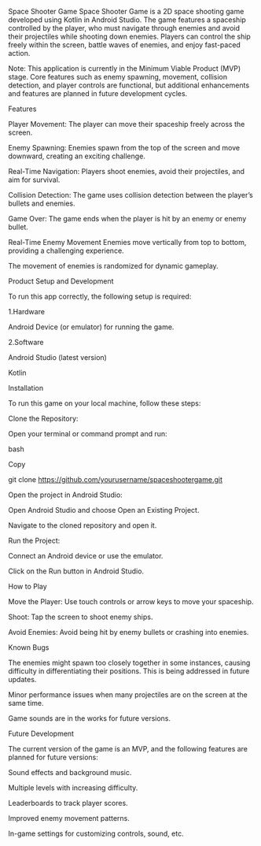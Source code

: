 Space Shooter Game
Space Shooter Game is a 2D space shooting game developed using Kotlin in Android Studio. The game features a spaceship controlled by the player, who must navigate through enemies and avoid their projectiles while shooting down enemies. Players can control the ship freely within the screen, battle waves of enemies, and enjoy fast-paced action.

Note: This application is currently in the Minimum Viable Product (MVP) stage. Core features such as enemy spawning, movement, collision detection, and player controls are functional, but additional enhancements and features are planned in future development cycles.

Features

Player Movement: The player can move their spaceship freely across the screen.

Enemy Spawning: Enemies spawn from the top of the screen and move downward, creating an exciting challenge.

Real-Time Navigation: Players shoot enemies, avoid their projectiles, and aim for survival.

Collision Detection: The game uses collision detection between the player’s bullets and enemies.

Game Over: The game ends when the player is hit by an enemy or enemy bullet.


Real-Time Enemy Movement
Enemies move vertically from top to bottom, providing a challenging experience.

The movement of enemies is randomized for dynamic gameplay.


Product Setup and Development

To run this app correctly, the following setup is required:

1.Hardware

Android Device (or emulator) for running the game.


2.Software

Android Studio (latest version)

Kotlin


Installation

To run this game on your local machine, follow these steps:

Clone the Repository:


Open your terminal or command prompt and run:

bash

Copy

git clone https://github.com/yourusername/spaceshootergame.git


Open the project in Android Studio:

Open Android Studio and choose Open an Existing Project.

Navigate to the cloned repository and open it.


Run the Project:

Connect an Android device or use the emulator.

Click on the Run button in Android Studio.


How to Play

Move the Player: Use touch controls or arrow keys to move your spaceship.

Shoot: Tap the screen to shoot enemy ships.

Avoid Enemies: Avoid being hit by enemy bullets or crashing into enemies.


Known Bugs

The enemies might spawn too closely together in some instances, causing difficulty in differentiating their positions. This is being addressed in future updates.

Minor performance issues when many projectiles are on the screen at the same time.

Game sounds are in the works for future versions.


Future Development

The current version of the game is an MVP, and the following features are planned for future versions:

Sound effects and background music.

Multiple levels with increasing difficulty.

Leaderboards to track player scores.

Improved enemy movement patterns.

In-game settings for customizing controls, sound, etc.
